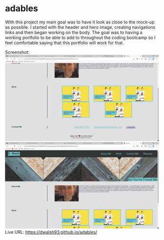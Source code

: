 # adables

With this project my main goal was to have it look as close to the mock-up as possible. I started with the header and hero image, creating navigations links and then began working on the body. The goal was to having a working portfolio to be able to add to throughout the coding bootcamp so I feel comfortable saying that this portfolio will work for that. 

Screenshot:
![ScreenShot of Current Active Webpage 1](/assets/images/screenshot4.png "portfolio")
![ScreenShot of Current Active Webpage 2](/assets/images/screenshot5.png "portfolio")
Live URL: https://dwalsh93.github.io/adables/